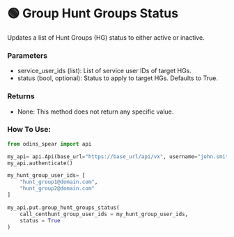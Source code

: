 # 🟢 Group Hunt Groups Status

Updates a list of Hunt Groups (HG) status to either active or inactive.

### Parameters&#x20;

* service\_user\_ids (list): List of service user IDs of target HGs.&#x20;
* status (bool, optional): Status to apply to target HGs. Defaults to True.

### Returns

* None: This method does not return any specific value.

### How To Use:

```python
from odins_spear import api

my_api= api.Api(base_url="https://base_url/api/vx", username="john.smith", password="ODIN_INSTANCE_1")
my_api.authenticate()

my_hunt_group_user_ids= [
    "hunt_group1@domain.com",
    "hunt_group2@domain.com"
]

my_api.put.group_hunt_groups_status(
    call_centhunt_group_user_ids = my_hunt_group_user_ids,
    status = True
)
```
